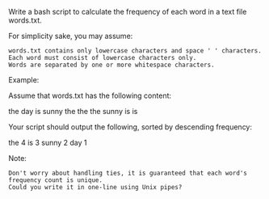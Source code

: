 Write a bash script to calculate the frequency of each word in a text file words.txt.

For simplicity sake, you may assume:


	words.txt contains only lowercase characters and space ' ' characters.
	Each word must consist of lowercase characters only.
	Words are separated by one or more whitespace characters.


Example:

Assume that words.txt has the following content:

the day is sunny the the
the sunny is is


Your script should output the following, sorted by descending frequency:

the 4
is 3
sunny 2
day 1


Note:


	Don't worry about handling ties, it is guaranteed that each word's frequency count is unique.
	Could you write it in one-line using Unix pipes?

